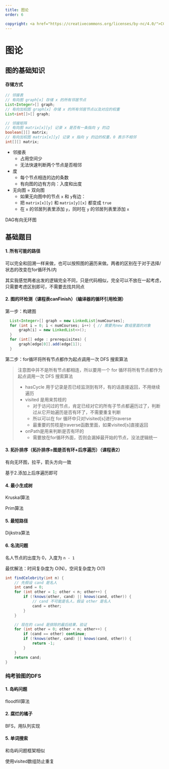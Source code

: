 ```yaml
---
title: 图论
order: 6

copyright: <a href="https://creativecommons.org/licenses/by-nc/4.0/">CC BY-NC 4.0协议</a>
---
```




# 图论

## 图的基础知识

#### 存储方式

```java
// 邻接表
// 有向图 graph[x] 存储 x 的所有邻居节点
List<Integer>[] graph;
// 有向加权图 graph[x] 存储 x 的所有邻居节点以及对应的权重
List<int[]>[] graph;

// 邻接矩阵
// 有向图 matrix[x][y] 记录 x 是否有一条指向 y 的边
boolean[][] matrix;
// 有向加权图 matrix[x][y] 记录 x 指向 y 的边的权重，0 表示不相邻
int[][] matrix;
```

- 邻接表
  - 占用空间少
  - 无法快速判断两个节点是否相邻
- 度
  - 每个节点相连的边的条数
  - 有向图的边有方向：入度和出度
- 无向图 = 双向图
  - 如果无向图中的节点 `x` 和 `y`有边：
  - 把 `matrix[x][y]` 和 `matrix[y][x]` 都变成 `true`
  - 在 `x` 的邻居列表里添加 `y`，同时在 `y` 的邻居列表里添加 `x`



DAG有向无环图



## 基础题目

#### 1. 所有可能的路径

可以完全和回溯一样来做，也可以按照图的遍历来做。两者的区别在于对于选择/状态的改变在for循环外/内

其实我感觉两者出发的逻辑完全不同，只是代码相似，完全可以不放在一起考虑，只需要考虑区别即可，不需要去找共同点



#### 2. 图的环检测（课程表canFinish）（编译器的循环引用检测）

第一步：构建图 

```java
  List<Integer>[] graph = new LinkedList[numCourses];
  for (int i = 0; i < numCourses; i++) { // 需要先new 数组里面的对象
      graph[i] = new LinkedList<>();
  }
  for (int[] edge : prerequisites) {
      graph[edge[0]].add(edge[1]);
  }
```



第二步：for循环将所有节点都作为起点调用一次 DFS 搜索算法

> 注意图中并不是所有节点都相连，所以要用一个 for 循环将所有节点都作为起点调用一次 DFS 搜索算法
>
> - hasCycle 用于记录是否已经监测到有环，有的话直接返回，不用继续遍历
> - visited 是用来剪枝的
>   - 对于访问过的节点，肯定已经对它的所有子节点都遍历过了，判断过从它开始遍历是否有环了，不需要重复判断
>   - 所以可以在 for 循环中只对!visited[s]进行traverse
>   - 最重要的剪枝是traverse函数里面，如果visited[s]直接返回
> - onPath是用来判断是否有环的
>   - 需要放在for循环外面，否则会漏掉最开始的节点，没法逻辑统一



#### 3. 拓扑排序（拓扑排序=图是否有环+后序遍历）（课程表2）

有向无环图，拉平，箭头方向一致

基于2.添加上后序遍历即可



#### 4. 最小生成树

Kruskal算法

Prim算法

#### 5. 最短路径

Dijkstra算法

#### 6. 名流问题

名人节点的出度为 0，入度为 `n - 1`

最优解法：时间复杂度为 O(N)，空间复杂度为 O(1)

```java
int findCelebrity(int n) {
    // 先假设 cand 是名人
    int cand = 0;
    for (int other = 1; other < n; other++) {
        if (!knows(other, cand) || knows(cand, other)) {
            // cand 不可能是名人，假设 other 是名人
            cand = other;
        }
    }

    // 现在的 cand 是排除的最后结果，验证
    for (int other = 0; other < n; other++) {
        if (cand == other) continue;
        if (!knows(other, cand) || knows(cand, other)) {
            return -1;
        }
    }
    return cand;
}
```

### 纯考验图的DFS

#### 1. 岛屿问题

floodfill算法

#### 2. 腐烂的橘子

BFS，用队列实现

#### 5. 单词搜索

和岛屿问题框架相似

使用visited数组防止重复
